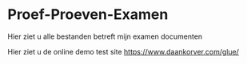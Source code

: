 # Proef-Proeven-Examen
Hier ziet u alle bestanden betreft mijn examen documenten 


Hier ziet u de online demo test site 
https://www.daankorver.com/glue/
